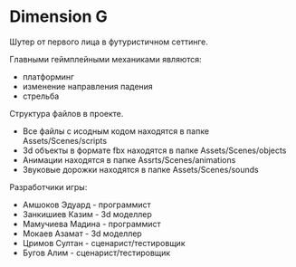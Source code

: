 # Dimension G
<p>Шутер от первого лица в футуристичном сеттинге.</p> 
<p>Главными геймплейными механиками являются:</p>
<ul>
<li>платформинг</li>
<li>изменение направления падения</li>
<li>стрельба</li>
</ul>
<p>Структура файлов в проекте.</p>
<ul>
<li>Все файлы с исодным кодом находятся в папке Assets/Scenes/scripts</li>
<li>3d объекты в формате fbx находятся в папке Assets/Scenes/objects</li>
<li>Анимации находятся в папке Assrts/Scenes/animations</li>
<li>Звуковые дорожки находятся в папке Assets/Scenes/sounds</li>
</ul>
<p>Разработчики игры:</p>
<ul>
 <li>Амшоков Эдуард - программист</li>
 <li>Занкишиев Казим - 3d моделлер</li>
 <li>Мамучиева Мадина - программист</li>
 <li>Мокаев Азамат - 3d моделлер</li>
 <li>Цримов Султан - сценарист/тестировщик</li>
 <li>Бугов Алим - сценарист/тестировщик</li>
</ul>




